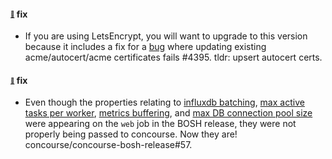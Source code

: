 #### <sub><sup><a name="v551-note-4326" href="#v551-note-4326">:link:</a></sup></sub> fix

* If you are using LetsEncrypt, you will want to upgrade to this version because
it includes a fix for a
[bug](https://github.com/concourse/concourse/issues/4326) where updating
existing acme/autocert/acme certificates fails #4395.
  tldr: upsert autocert certs.

#### <sub><sup><a name="v551-note-57" href="#v551-note-57">:link:</a></sup></sub> fix

* Even though the properties relating to [influxdb
batching](https://github.com/concourse/concourse/releases#v550-note-6),
  [max active tasks per
  worker](https://github.com/concourse/concourse/releases#v550-note-1), [metrics
  buffering](https://github.com/concourse/concourse/releases#v550-note-5), and
  [max DB connection pool
  size](https://github.com/concourse/concourse/releases#v550-note-9) were
  appearing on the `web` job in the BOSH release, they were not properly being
  passed to concourse. Now they are! concourse/concourse-bosh-release#57.

